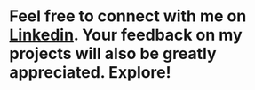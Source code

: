 # Feel free to connect with me on [Linkedin](https://www.linkedin.com/in/lamideogundeji/). Your feedback on my projects will also be greatly appreciated. Explore!
